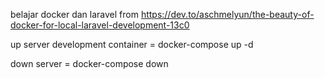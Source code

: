 ﻿belajar docker dan laravel from https://dev.to/aschmelyun/the-beauty-of-docker-for-local-laravel-development-13c0
 
 up server development container = docker-compose up -d
 
 down server = docker-compose down
